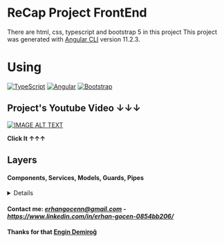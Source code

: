 # ReCap Project FrontEnd

There are html, css, typescript and bootstrap 5 in this project
This project was generated with [Angular CLI](https://github.com/angular/angular-cli) version 11.2.3.

# Using

[![TypeScript](https://img.shields.io/badge/TypeScript-007ACC?style=for-the-badge&logo=typescript&logoColor=white)](https://www.typescriptlang.org/)
[![Angular](https://img.shields.io/badge/Angular-DD0031?style=for-the-badge&logo=angular&logoColor=white)](https://angular.io/)
[![Bootstrap](https://img.shields.io/badge/Bootstrap-563D7C?style=for-the-badge&logo=bootstrap&logoColor=white)](https://getbootstrap.com/docs/)


## Project's Youtube Video ↓↓↓

<div>
  <a href="https://www.youtube.com/watch?v=9xFsYmzSpTo"><img src="https://i.hizliresim.com/aPI8DV.jpg" alt="IMAGE ALT TEXT"></a>
</div>

**Click It ↑↑↑**

## Layers
#### Components, Services, Models, Guards, Pipes

<details>
  <summary>Details</summary>

### Components

Includes HTML,Typesript and CSS files. The Typescript files generally use related component service.

### Services

It is the part the connection with the API is provided.Confusion is avoided by implementation service in Component after write the necessary method.

### Models

Data from the API is kept as a property from an interface on the Front-End and displayed to user in Component

### Guards

Guards are guard our components.

### Pipes

If we have a data and we want using data differently can use the pipe.(For Example: If we have a price data and want add vat this price, we can use pipe)

</details><p></p>



#### Contact me: *erhangocenn@gmail.com - https://www.linkedin.com/in/erhan-gocen-0854bb206/*

#### Thanks for that <a href="https://github.com/engindemirog"><b>Engin Demiroğ</b></a>
